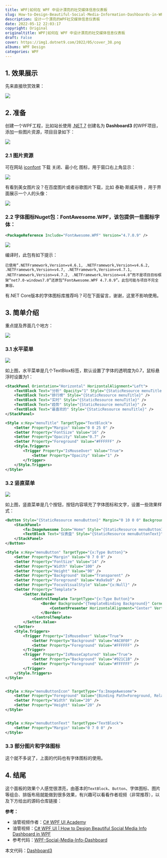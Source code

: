 ```yaml
---
title: WPF|如何在 WPF 中设计漂亮的社交媒体信息仪表板
slug: How-to-Design-Beautiful-Social-Media-Information-Dashboards-in-WPF
description: 设计一个漂亮的WPF社交媒体信息仪表板
date: 2022-05-12 22:03:17
copyright: Original
originaltitle: WPF|如何在 WPF 中设计漂亮的社交媒体信息仪表板
draft: False
cover: https://img1.dotnet9.com/2022/05/cover_38.png
albums: WPF Design
categories: WPF
---
```


## 1. 效果展示

先来直接欣赏效果：

![](https://img1.dotnet9.com/2022/05/3802.gif)

## 2. 准备

创建一个WPF工程，比如站长使用 [.NET 7](https://dotnet.microsoft.com/zh-cn/) 创建名为 **Dashboard3** 的WPF项目，添加一些图片资源，项目目录如下：

![](https://img1.dotnet9.com/2022/05/3804.png)

### 2.1 图片资源

可在网站 [iconfont](https://www.iconfont.cn/) 下载 关闭、最小化 图标，用于窗口右上角显示：

![](https://img1.dotnet9.com/2022/05/3801.gif)

有看到美女图片没？在百度图片或者谷歌图片下载，比如 泰勒·斯威夫特 ，用于界面展示一个人的头像：

![](https://img1.dotnet9.com/2022/05/3805.gif)

### 2.2 字体图标Nuget包：FontAwesome.WPF，该包提供一些图标字体：

```xml
<PackageReference Include="FontAwesome.WPF" Version="4.7.0.9" />
```

![](https://img1.dotnet9.com/2022/05/3806.gif)

编译时，此包有如下提示：

```shell
已使用“.NETFramework,Version=v4.6.1, .NETFramework,Version=v4.6.2, .NETFramework,Version=v4.7, .NETFramework,Version=v4.7.1, .NETFramework,Version=v4.7.2, .NETFramework,Version=v4.8”而不是项目目标框架“net7.0-windows7.0”还原包“FontAwesome.WPF 4.7.0.9”。此包可能与项目不完全兼容。
```

有.NET Core版本的字体图标库推荐吗？可在下面留言，谢谢，这里不影响使用。

## 3. 简单介绍

重点提及界面几个地方：

![](https://img1.dotnet9.com/2022/05/3803.png)

### 3.1 水平菜单

![](https://img1.dotnet9.com/2022/05/3807.gif)

如上图，水平菜单是几个TextBlox标签，默认设置了字体的透明度为0.7，鼠标悬浮时设置为1：

```xml
<StackPanel Orientation="Horizontal" HorizontalAlignment="Left">
    <TextBlock Text="分析" Opacity="1" Style="{StaticResource menuTitle}" />
    <TextBlock Text="排行榜" Style="{StaticResource menuTitle}" />
    <TextBlock Text="实时" Style="{StaticResource menuTitle}" />
    <TextBlock Text="趋势" Style="{StaticResource menuTitle}" />
    <TextBlock Text="最喜欢的" Style="{StaticResource menuTitle}" />
</StackPanel>
```

```xml
<Style x:Key="menuTitle" TargetType="TextBlock">
    <Setter Property="Margin" Value="0 0 25 0" />
    <Setter Property="FontSize" Value="16" />
    <Setter Property="Opacity" Value="0.7" />
    <Setter Property="Foreground" Value="#FFFFFF" />
    <Style.Triggers>
        <Trigger Property="IsMouseOver" Value="True">
            <Setter Property="Opacity" Value="1" />
        </Trigger>
    </Style.Triggers>
</Style>
```

### 3.2 竖直菜单

![](https://img1.dotnet9.com/2022/05/3808.gif)

如上图，竖直菜单是几个按钮，按钮内容填充了字体图标和文字，设置一些效果样式：

```xml
<Button Style="{StaticResource menuButton}" Margin="0 10 0 0" Background="#AC0F0F" Foreground="#FFFFFF">
    <StackPanel>
        <fa:ImageAwesome Icon="Home" Style="{StaticResource menuButtonIcon}" />
        <TextBlock Text="仪表盘" Style="{StaticResource menuButtonText}" />
    </StackPanel>
</Button>
```

```xml
<Style x:Key="menuButton" TargetType="{x:Type Button}">
    <Setter Property="Margin" Value="0 7 0 0" />
    <Setter Property="FontSize" Value="14" />
    <Setter Property="Width" Value="100" />
    <Setter Property="Height" Value="90" />
    <Setter Property="Background" Value="Transparent" />
    <Setter Property="Foreground" Value="#a9a9a9" />
    <Setter Property="FocusVisualStyle" Value="{x:Null}" />
    <Setter Property="Template">
        <Setter.Value>
            <ControlTemplate TargetType="{x:Type Button}">
                <Border Background="{TemplateBinding Background}" CornerRadius="15" Padding="15">
                    <ContentPresenter HorizontalAlignment="Center" VerticalAlignment="Center" />
                </Border>
            </ControlTemplate>
        </Setter.Value>
    </Setter>
    <Style.Triggers>
        <Trigger Property="IsMouseOver" Value="True">
            <Setter Property="Background" Value="#AC0F0F" />
            <Setter Property="Foreground" Value="#FFFFFF" />
        </Trigger>
        <Trigger Property="IsMouseCaptured" Value="True">
            <Setter Property="Background" Value="#921C1B" />
            <Setter Property="Foreground" Value="#FFFFFF" />
        </Trigger>
    </Style.Triggers>
</Style>


<Style x:Key="menuButtonIcon" TargetType="fa:ImageAwesome">
    <Setter Property="Foreground" Value="{Binding Path=Foreground, RelativeSource={RelativeSource FindAncestor, AncestorType={x:Type Button}}}" />
    <Setter Property="Width" Value="20" />
    <Setter Property="Height" Value="20" />
</Style>


<Style x:Key="menuButtonText" TargetType="TextBlock">
    <Setter Property="Margin" Value="0 7 0 0" />
</Style>
```

### 3.3 部分图片和字体图标

这个就不多说了，上面的代码也有字体图标的使用。

## 4. 结尾

这个面板的效果个人感觉很漂亮，由基本的`TextBlock`、`Button`、字体图标、图片等组合、排版布局就能做到很多效果，有兴趣可以看看作者视频（非常推荐），以及下方给出的源码仓库链接：

**参考：**

- 油管视频作者：[C# WPF UI Academy](https://www.youtube.com/channel/UCtVawNW7C2t6AX1vex6a_vw)
- 油管视频：[C# WPF UI | How to Design Beautiful Social Media Info Dashboard in WPF](https://www.youtube.com/watch?v=ZqEj7BcXE9M)
- 参考代码：[WPF-Social-Media-Info-Dashboard](https://github.com/sajjad-z/WPF-Social-Media-Info-Dashboard)

本文代码：[Dashboard3](https://github.com/dotnet9/TerminalMACS.ManagerForWPF/tree/master/src/WPFDesignDemos/Dashboard3)